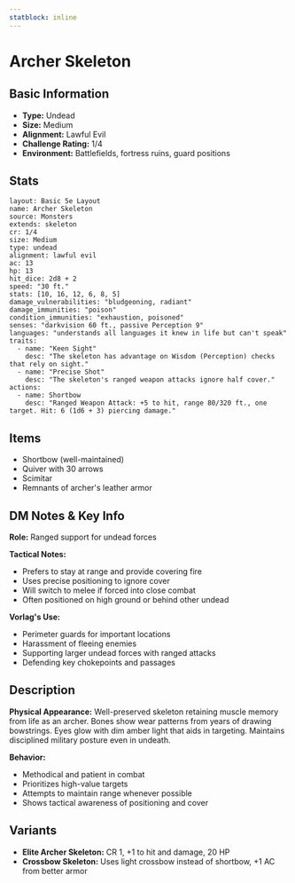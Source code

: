 ```yaml
---
statblock: inline
---
```


# Archer Skeleton

## Basic Information
- **Type:** Undead
- **Size:** Medium
- **Alignment:** Lawful Evil
- **Challenge Rating:** 1/4
- **Environment:** Battlefields, fortress ruins, guard positions

## Stats
```statblock
layout: Basic 5e Layout
name: Archer Skeleton
source: Monsters
extends: skeleton
cr: 1/4
size: Medium
type: undead
alignment: lawful evil
ac: 13
hp: 13
hit_dice: 2d8 + 2
speed: "30 ft."
stats: [10, 16, 12, 6, 8, 5]
damage_vulnerabilities: "bludgeoning, radiant"
damage_immunities: "poison"
condition_immunities: "exhaustion, poisoned"
senses: "darkvision 60 ft., passive Perception 9"
languages: "understands all languages it knew in life but can't speak"
traits:
  - name: "Keen Sight"
    desc: "The skeleton has advantage on Wisdom (Perception) checks that rely on sight."
  - name: "Precise Shot"
    desc: "The skeleton's ranged weapon attacks ignore half cover."
actions:
  - name: Shortbow
    desc: "Ranged Weapon Attack: +5 to hit, range 80/320 ft., one target. Hit: 6 (1d6 + 3) piercing damage."
```

## Items
- Shortbow (well-maintained)
- Quiver with 30 arrows
- Scimitar
- Remnants of archer's leather armor

## DM Notes & Key Info
**Role:** Ranged support for undead forces

**Tactical Notes:**
- Prefers to stay at range and provide covering fire
- Uses precise positioning to ignore cover
- Will switch to melee if forced into close combat
- Often positioned on high ground or behind other undead

**Vorlag's Use:**
- Perimeter guards for important locations
- Harassment of fleeing enemies
- Supporting larger undead forces with ranged attacks
- Defending key chokepoints and passages

## Description
**Physical Appearance:**
Well-preserved skeleton retaining muscle memory from life as an archer. Bones show wear patterns from years of drawing bowstrings. Eyes glow with dim amber light that aids in targeting. Maintains disciplined military posture even in undeath.

**Behavior:**
- Methodical and patient in combat
- Prioritizes high-value targets
- Attempts to maintain range whenever possible
- Shows tactical awareness of positioning and cover

## Variants
- **Elite Archer Skeleton:** CR 1, +1 to hit and damage, 20 HP
- **Crossbow Skeleton:** Uses light crossbow instead of shortbow, +1 AC from better armor